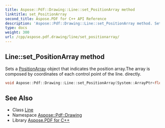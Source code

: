```yaml
---
title: Aspose::Pdf::Drawing::Line::set_PositionArray method
linktitle: set_PositionArray
second_title: Aspose.PDF for C++ API Reference
description: 'Aspose::Pdf::Drawing::Line::set_PositionArray method. Sets a PositionArray object that indicates the position array.The array is composed by coordinates of each control point of the line. directly in C++.'
type: docs
weight: 300
url: /cpp/aspose.pdf.drawing/line/set_positionarray/
---
```

## Line::set_PositionArray method


Sets a [PositionArray](../) object that indicates the position array.The array is composed by coordinates of each control point of the line. directly.

```cpp
void Aspose::Pdf::Drawing::Line::set_PositionArray(System::ArrayPtr<float> value)
```

## See Also

* Class [Line](../)
* Namespace [Aspose::Pdf::Drawing](../../)
* Library [Aspose.PDF for C++](../../../)
